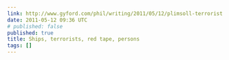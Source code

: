 ```yaml
---
link: http://www.gyford.com/phil/writing/2011/05/12/plimsoll-terrorist.php
date: 2011-05-12 09:36 UTC
# published: false
published: true
title: Ships, terrorists, red tape, persons
tags: []
---
```



